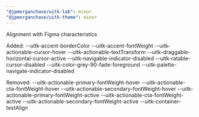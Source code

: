 ```yaml
---
"@jpmorganchase/uitk-lab": minor
"@jpmorganchase/uitk-theme": minor
---
```


Alignment with Figma characteristics

Added:
--uitk-accent-borderColor
--uitk-accent-fontWeight
--uitk-actionable-cursor-hover
--uitk-actionable-textTransform
--uitk-draggable-horizontal-cursor-active
--uitk-navigable-indicator-disabled
--uitk-ratable-cursor-disabled
--uitk-color-grey-90-fade-foreground
--uitk-palette-navigate-indicator-disabled

Removed:
--uitk-actionable-primary-fontWeight-hover
--uitk-actionable-cta-fontWeight-hover
--uitk-actionable-secondary-fontWeight-hover
--uitk-actionable-primary-fontWeight-active
--uitk-actionable-cta-fontWeight-active
--uitk-actionable-secondary-fontWeight-active
--uitk-container-textAlign
